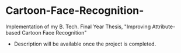 # Cartoon-Face-Recognition-
Implementation of my B. Tech. Final Year Thesis, "Improving Attribute-based Cartoon Face Recognition"

- Description will be available once the project is completed.
